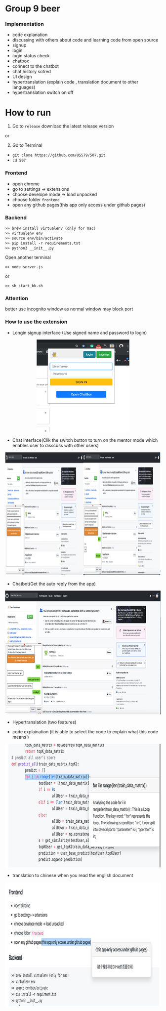# Group 9 beer

### Implementation


* code explanation
* discussing with others about code and learning code from open source 
* signup
* login
* login status check
* chatbox
* connect to the chatbot
* chat history sotred 
* UI design
* hypertranslation (explain code , translation document to other languages)
* hypertranslation switch on off

# How to run

1. Go to `release` download the latest release version

or

2. Go to Terminal

  * `git clone https://github.com/US579/507.git`
  * `cd 507`

### Frontend

*  open chrome
*  go to settings -> extensions
*  choose develope mode -> load unpacked
*  choose folder `frontend`
*  open any github pages(this app only access under github pages)


### Backend

```
>> brew install virtualenv (only for mac)
>> virtualenv env
>> source env/bin/activate
>> pip install -r requirements.txt
>> python3 __init__.py

```

Open another terminal

```
>> node server.js
```
or

```
>> sh start_bk.sh
```

### Attention

better use incognito window as normal window may block port 

### How to use the extension
* Longin signup interface (Use signed name and password to login) 

<div align=center><img width="300" height="300" src="https://github.com/US579/507/blob/master/img/loginsingupform.png"/></div>

* Chat interface(Clik the switch button to turn on the mentor mode which enables user to disscuss with other users)

<div align=center><img width="100%" height="400" src="https://github.com/US579/507/blob/master/img/chat.png"/></div>

* Chatbot(Get the auto reply from the app)

<div align=center><img width="600" height="400" src="https://github.com/US579/507/blob/master/img/chatwithchatbot.png"/></div>

* Hypertranslation (two features)
   
- code explaination (it is able to select the code to explain what this code means )

<div align=center><img width="800" height="400" src="https://github.com/US579/507/blob/master/img/hypertranslation.png"/></div>
	

- translation to chinese when you read the english document
   
<div align=center><img width="800" height="400" src="https://github.com/US579/507/blob/master/img/hypertranslation1.png"/></div>

